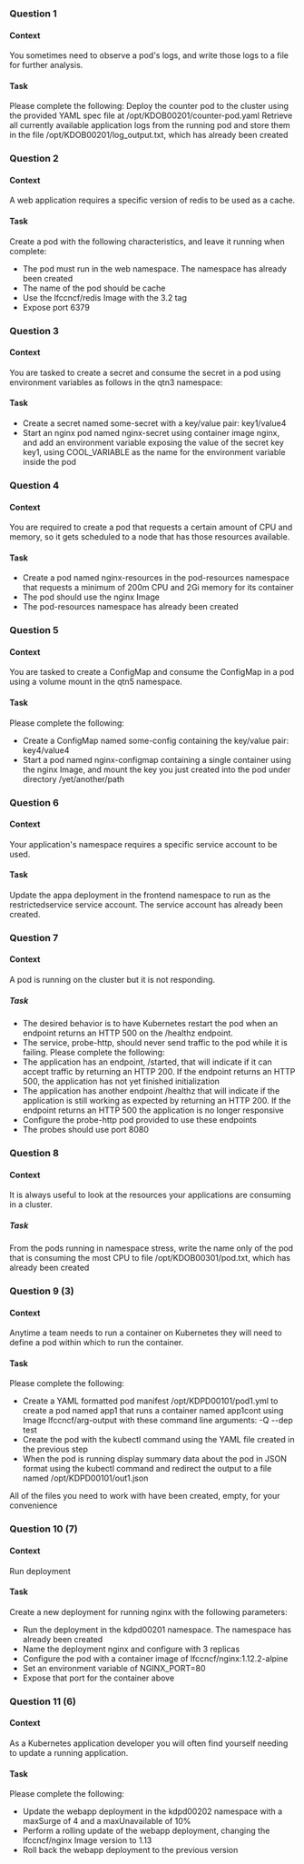 ### Question 1
#### Context
You sometimes need to observe a pod's logs, and write those logs to a file for further analysis.
#### Task
Please complete the following:
Deploy the counter pod to the cluster using the provided YAML spec file at /opt/KDOB00201/counter-pod.yaml
Retrieve all currently available application logs from the running pod and store them in the file /opt/KDOB00201/log_output.txt, which has already been created
### Question 2
#### Context
A web application requires a specific version of redis to be used as a cache.
#### Task
Create a pod with the following characteristics, and leave it running when complete:
- The pod must run in the web namespace. The namespace has already been created
- The name of the pod should be cache
- Use the lfccncf/redis Image with the 3.2 tag
- Expose port 6379
### Question 3
#### Context
You are tasked to create a secret and consume the secret in a pod using environment variables as follows in the qtn3 namespace:
#### Task
- Create a secret named some-secret with a key/value pair: key1/value4
- Start an nginx pod named nginx-secret using container image nginx, and add an environment variable exposing the value of the secret key key1, using COOL_VARIABLE as the name for the environment variable inside the pod
### Question 4
#### Context
You are required to create a pod that requests a certain amount of CPU and memory, so it gets scheduled to a node that has those resources available.
#### Task
- Create a pod named nginx-resources in the pod-resources namespace that requests a minimum of 200m CPU and 2Gi memory for its container
- The pod should use the nginx Image
- The pod-resources namespace has already been created
### Question 5
#### Context
You are tasked to create a ConfigMap and consume the ConfigMap in a pod using a volume mount in the qtn5 namespace.
#### Task
Please complete the following:
- Create a ConfigMap named some-config containing the key/value pair: key4/value4
- Start a pod named nginx-configmap containing a single container using the nginx Image, and mount the key you just created into the pod under directory /yet/another/path
### Question 6
#### Context
Your application's namespace requires a specific service account to be used.
#### Task
Update the appa deployment in the frontend namespace to run as the restrictedservice service account. The service account has already been created.
### Question 7
#### Context
A pod is running on the cluster but it is not responding.
##### Task
- The desired behavior is to have Kubernetes restart the pod when an endpoint returns an HTTP 500 on the /healthz endpoint. 
- The service, probe-http, should never send traffic to the pod while it is failing. Please complete the following:
- The application has an endpoint, /started, that will indicate if it can accept traffic by returning an HTTP 200. If the endpoint returns an HTTP 500, the application has not yet finished initialization
- The application has another endpoint /healthz that will indicate if the application is still working as expected by returning an HTTP 200. If the endpoint returns an HTTP 500 the application is no longer responsive
- Configure the probe-http pod provided to use these endpoints
- The probes should use port 8080
### Question 8
#### Context
It is always useful to look at the resources your applications are consuming in a cluster.
##### Task
From the pods running in namespace stress, write the name only of the pod that is consuming the most CPU to file /opt/KDOB00301/pod.txt, which has already been created
### Question 9 (3)
#### Context
Anytime a team needs to run a container on Kubernetes they will need to define a pod within which to run the container.
#### Task
Please complete the following:
- Create a YAML formatted pod manifest /opt/KDPD00101/pod1.yml to create a pod named app1 that runs a container named app1cont using Image lfccncf/arg-output with these command line arguments: -Q --dep test
- Create the pod with the kubectl command using the YAML file created in the previous step
- When the pod is running display summary data about the pod in JSON format using the kubectl command and redirect the output to a file named /opt/KDPD00101/out1.json

All of the files you need to work with have been created, empty, for your convenience
### Question 10 (7)
#### Context
Run deployment
#### Task
Create a new deployment for running nginx with the following parameters:
- Run the deployment in the kdpd00201 namespace. The namespace has already been created
- Name the deployment nginx and configure with 3 replicas
- Configure the pod with a container image of lfccncf/nginx:1.12.2-alpine
- Set an environment variable of NGINX_PORT=80 
- Expose that port for the container above
### Question 11 (6)
#### Context
As a Kubernetes application developer you will often find yourself needing to update a running application.
#### Task
Please complete the following:
- Update the webapp deployment in the kdpd00202 namespace with a maxSurge of 4 and a maxUnavailable of 10%
- Perform a rolling update of the webapp deployment, changing the lfccncf/nginx Image version to 1.13
- Roll back the webapp deployment to the previous version







